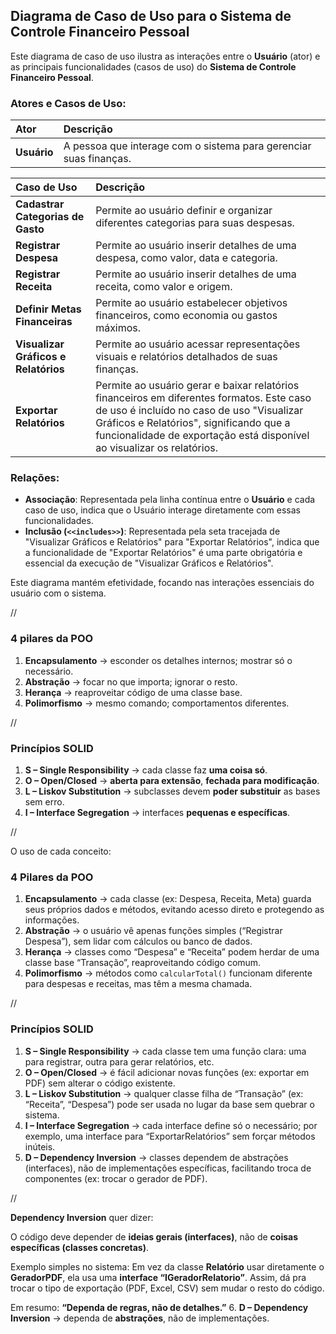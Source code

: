 ## Diagrama de Caso de Uso para o Sistema de Controle Financeiro Pessoal

Este diagrama de caso de uso ilustra as interações entre o **Usuário** (ator) e as principais funcionalidades (casos de uso) do **Sistema de Controle Financeiro Pessoal**.

### Atores e Casos de Uso:

| Ator | Descrição |
| :--- | :--- |
| **Usuário** | A pessoa que interage com o sistema para gerenciar suas finanças. |

| Caso de Uso | Descrição |
| :--- | :--- |
| **Cadastrar Categorias de Gasto** | Permite ao usuário definir e organizar diferentes categorias para suas despesas. |
| **Registrar Despesa** | Permite ao usuário inserir detalhes de uma despesa, como valor, data e categoria. |
| **Registrar Receita** | Permite ao usuário inserir detalhes de uma receita, como valor e origem. |
| **Definir Metas Financeiras** | Permite ao usuário estabelecer objetivos financeiros, como economia ou gastos máximos. |
| **Visualizar Gráficos e Relatórios** | Permite ao usuário acessar representações visuais e relatórios detalhados de suas finanças. |
| **Exportar Relatórios** | Permite ao usuário gerar e baixar relatórios financeiros em diferentes formatos. Este caso de uso é incluído no caso de uso "Visualizar Gráficos e Relatórios", significando que a funcionalidade de exportação está disponível ao visualizar os relatórios. |

### Relações:

*   **Associação**: Representada pela linha contínua entre o **Usuário** e cada caso de uso, indica que o Usuário interage diretamente com essas funcionalidades.
*   **Inclusão (`<<includes>>`)**: Representada pela seta tracejada de "Visualizar Gráficos e Relatórios" para "Exportar Relatórios", indica que a funcionalidade de "Exportar Relatórios" é uma parte obrigatória e essencial da execução de "Visualizar Gráficos e Relatórios".

Este diagrama mantém efetividade, focando nas interações essenciais do usuário com o sistema.

//

### **4 pilares da POO**

1. **Encapsulamento** → esconder os detalhes internos; mostrar só o necessário.
2. **Abstração** → focar no que importa; ignorar o resto.
3. **Herança** → reaproveitar código de uma classe base.
4. **Polimorfismo** → mesmo comando; comportamentos diferentes.
   
//

### **Princípios SOLID**

1. **S – Single Responsibility** → cada classe faz **uma coisa só**.
2. **O – Open/Closed** → **aberta para extensão**, **fechada para modificação**.
3. **L – Liskov Substitution** → subclasses devem **poder substituir** as bases sem erro.
4. **I – Interface Segregation** → interfaces **pequenas e específicas**.

//

O uso de cada conceito:

### **4 Pilares da POO**

1. **Encapsulamento** → cada classe (ex: Despesa, Receita, Meta) guarda seus próprios dados e métodos, evitando acesso direto e protegendo as informações.
2. **Abstração** → o usuário vê apenas funções simples (“Registrar Despesa”), sem lidar com cálculos ou banco de dados.
3. **Herança** → classes como “Despesa” e “Receita” podem herdar de uma classe base “Transação”, reaproveitando código comum.
4. **Polimorfismo** → métodos como `calcularTotal()` funcionam diferente para despesas e receitas, mas têm a mesma chamada.

//

### **Princípios SOLID**

1. **S – Single Responsibility** → cada classe tem uma função clara: uma para registrar, outra para gerar relatórios, etc.
2. **O – Open/Closed** → é fácil adicionar novas funções (ex: exportar em PDF) sem alterar o código existente.
3. **L – Liskov Substitution** → qualquer classe filha de “Transação” (ex: “Receita”, “Despesa”) pode ser usada no lugar da base sem quebrar o sistema.
4. **I – Interface Segregation** → cada interface define só o necessário; por exemplo, uma interface para “ExportarRelatórios” sem forçar métodos inúteis.
5. **D – Dependency Inversion** → classes dependem de abstrações (interfaces), não de implementações específicas, facilitando troca de componentes (ex: trocar o gerador de PDF).


//

**Dependency Inversion** quer dizer:

O código deve depender de **ideias gerais (interfaces)**, não de **coisas específicas (classes concretas)**.

Exemplo simples no sistema:
Em vez da classe **Relatório** usar diretamente o **GeradorPDF**,
ela usa uma **interface “IGeradorRelatorio”**.
Assim, dá pra trocar o tipo de exportação (PDF, Excel, CSV) sem mudar o resto do código.

Em resumo:
**“Dependa de regras, não de detalhes.”**
6. **D – Dependency Inversion** → dependa de **abstrações**, não de implementações.

